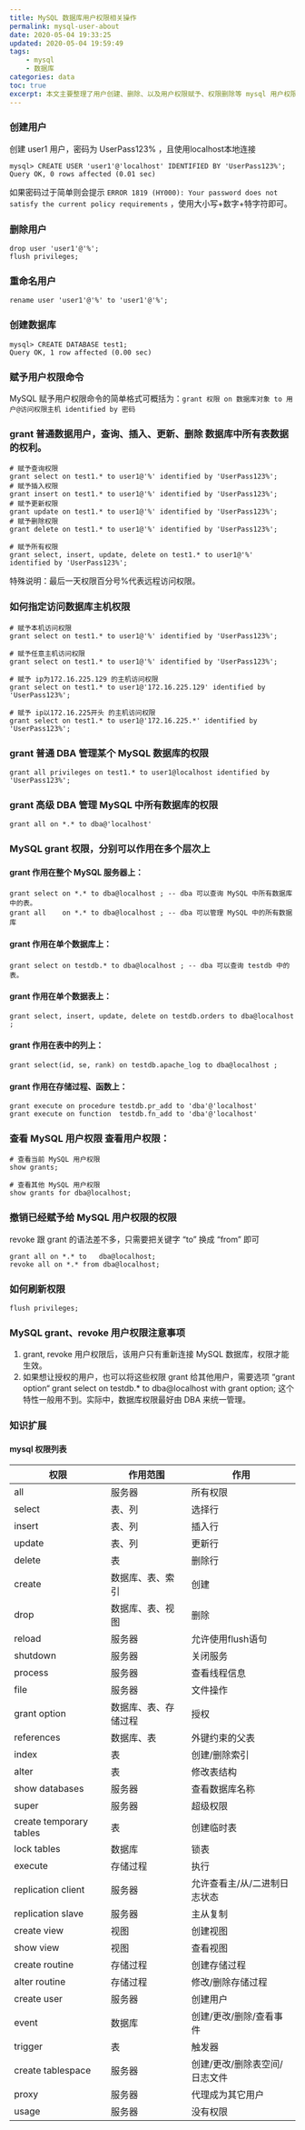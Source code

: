 ```yaml
---
title: MySQL 数据库用户权限相关操作
permalink: mysql-user-about
date: 2020-05-04 19:33:25
updated: 2020-05-04 19:59:49
tags: 
    - mysql
    - 数据库
categories: data
toc: true
excerpt: 本文主要整理了用户创建、删除、以及用户权限赋予、权限删除等 mysql 用户权限相关命令，以备记录自己使用。
---
```


### 创建用户
创建 user1 用户，密码为 UserPass123% ，且使用localhost本地连接
```
mysql> CREATE USER 'user1'@'localhost' IDENTIFIED BY 'UserPass123%';
Query OK, 0 rows affected (0.01 sec)
```
如果密码过于简单则会提示 `ERROR 1819 (HY000): Your password does not satisfy the current policy requirements` ，使用大小写+数字+特字符即可。

### 删除用户
```
drop user 'user1'@'%';
flush privileges;
```

### 重命名用户
```
rename user 'user1'@'%' to 'user1'@'%';
```

### 创建数据库
```
mysql> CREATE DATABASE test1;
Query OK, 1 row affected (0.00 sec)
```

### 赋予用户权限命令
MySQL 赋予用户权限命令的简单格式可概括为：`grant 权限 on 数据库对象 to 用户@访问权限主机 identified by 密码`

### grant 普通数据用户，查询、插入、更新、删除 数据库中所有表数据的权利。 

```
# 赋予查询权限
grant select on test1.* to user1@'%' identified by 'UserPass123%';
# 赋予插入权限
grant insert on test1.* to user1@'%' identified by 'UserPass123%';
# 赋予更新权限
grant update on test1.* to user1@'%' identified by 'UserPass123%';
# 赋予删除权限
grant delete on test1.* to user1@'%' identified by 'UserPass123%';

# 赋予所有权限
grant select, insert, update, delete on test1.* to user1@'%' identified by 'UserPass123%';
```

特殊说明：最后一天权限百分号%代表远程访问权限。


### 如何指定访问数据库主机权限
```
# 赋予本机访问权限
grant select on test1.* to user1@'%' identified by 'UserPass123%';

# 赋予任意主机访问权限
grant select on test1.* to user1@'%' identified by 'UserPass123%';

# 赋予 ip为172.16.225.129 的主机访问权限
grant select on test1.* to user1@'172.16.225.129' identified by 'UserPass123%';

# 赋予 ip以172.16.225开头 的主机访问权限
grant select on test1.* to user1@'172.16.225.*' identified by 'UserPass123%';
```

### grant 普通 DBA 管理某个 MySQL 数据库的权限
```
grant all privileges on test1.* to user1@localhost identified by 'UserPass123%';
```

### grant 高级 DBA 管理 MySQL 中所有数据库的权限
```
grant all on *.* to dba@'localhost' 
```

### MySQL grant 权限，分别可以作用在多个层次上 

#### grant 作用在整个 MySQL 服务器上：

```
grant select on *.* to dba@localhost ; -- dba 可以查询 MySQL 中所有数据库中的表。 
grant all    on *.* to dba@localhost ; -- dba 可以管理 MySQL 中的所有数据库 
```

#### grant 作用在单个数据库上：
```
grant select on testdb.* to dba@localhost ; -- dba 可以查询 testdb 中的表。
```

#### grant 作用在单个数据表上：  
```
grant select, insert, update, delete on testdb.orders to dba@localhost ;  
```

#### grant 作用在表中的列上：  
```
grant select(id, se, rank) on testdb.apache_log to dba@localhost ; 
```

#### grant 作用在存储过程、函数上：  
```
grant execute on procedure testdb.pr_add to 'dba'@'localhost'  
grant execute on function  testdb.fn_add to 'dba'@'localhost' 
```

### 查看 MySQL 用户权限 查看用户权限： 
```
# 查看当前 MySQL 用户权限 
show grants; 

# 查看其他 MySQL 用户权限
show grants for dba@localhost; 
```

### 撤销已经赋予给 MySQL 用户权限的权限

revoke 跟 grant 的语法差不多，只需要把关键字 “to” 换成 “from” 即可
```
grant all on *.* to   dba@localhost; 
revoke all on *.* from dba@localhost; 
```

### 如何刷新权限
```
flush privileges;
```

### MySQL grant、revoke 用户权限注意事项 

1. grant, revoke 用户权限后，该用户只有重新连接 MySQL 数据库，权限才能生效。 
2. 如果想让授权的用户，也可以将这些权限 grant 给其他用户，需要选项 “grant option“ 
grant select on testdb.* to dba@localhost with grant option; 这个特性一般用不到。实际中，数据库权限最好由 DBA 来统一管理。


### 知识扩展

#### mysql 权限列表

| 权限 | 作用范围 | 作用 |
| --- | --- | --- |
all	| 服务器|所有权限|
select| 	表、列	|选择行|
insert|	表、列	|插入行|
update|	表、列	|更新行|
delete|	表	|删除行|
create|	数据库、表、索引|	创建|
drop|	数据库、表、视图	|删除|
reload|	服务器	|允许使用flush语句|
shutdown| 服务器 |	关闭服务|
process| 服务器 |	查看线程信息|
file|服务器|文件操作|
grant option|	数据库、表、存储过程|	授权|
references|	数据库、表|	外键约束的父表|
index|	表	|创建/删除索引|
alter|	表|	修改表结构|
show databases|	服务器	|查看数据库名称|
super|	服务器|	超级权限|
create temporary tables|	表	|创建临时表|
lock tables|	数据库|	锁表|
execute|	存储过程	|执行|
replication client|	服务器|	允许查看主/从/二进制日志状态|
replication slave	|服务器	|主从复制|
create view|	视图|	创建视图|
show view|	视图|	查看视图|
create routine	|存储过程|	创建存储过程|
alter routine	|存储过程	|修改/删除存储过程|
create user|	服务器|	创建用户|
event	|数据库	|创建/更改/删除/查看事件|
trigger	|表	|触发器|
create tablespace	|服务器	|创建/更改/删除表空间/日志文件|
proxy|	服务器	|代理成为其它用户|
usage|	服务器|	没有权限|